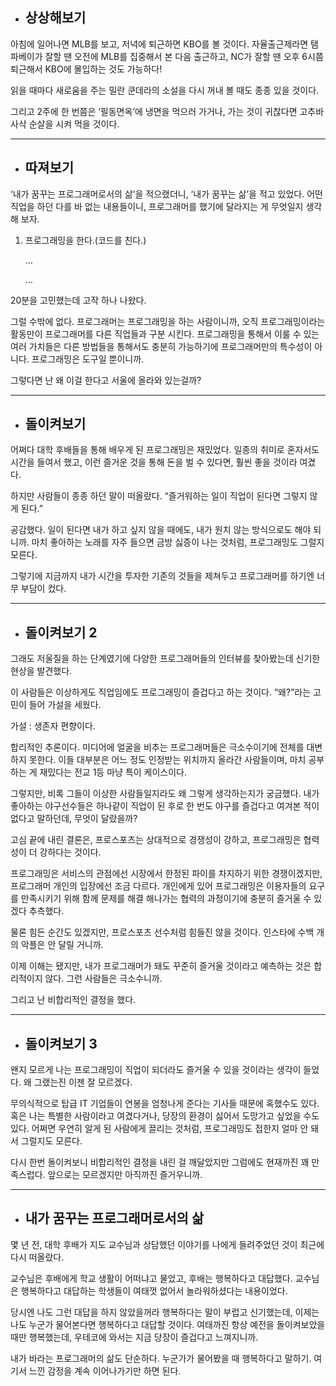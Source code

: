 - ## 상상해보기

아침에 일어나면 MLB를 보고, 저녁에 퇴근하면 KBO를 볼 것이다. 자율출근제라면 탬파베이가 잘할 땐 오전에 MLB를 집중해서 본 다음 출근하고, NC가 잘할 땐 오후 6시쯤 퇴근해서 KBO에 몰입하는 것도 가능하다!

읽을 때마다 새로움을 주는 밀란 쿤데라의 소설을 다시 꺼내 볼 때도 종종 있을 것이다.

그리고 2주에 한 번쯤은 ‘필동면옥’에 냉면을 먹으러 가거나, 가는 것이 귀찮다면 고추바사삭 순살을 시켜 먹을 것이다.

---
- ## 따져보기

‘내가 꿈꾸는 프로그래머로서의 삶’을 적으랬더니, ‘내가 꿈꾸는 삶’을 적고 있었다. 어떤 직업을 하던 다를 바 없는 내용들이니, 프로그래머를 했기에 달라지는 게 무엇일지 생각해 보자.

1. 프로그래밍을 한다.(코드를 친다.)

   …

   …


20분을 고민했는데 고작 하나 나왔다.

그럴 수밖에 없다. 프로그래머는 프로그래밍을 하는 사람이니까, 오직 프로그래밍이라는 활동만이 프로그래머를 다른 직업들과 구분 시킨다. 
프로그래밍을 통해서 이룰 수 있는 여러 가치들은 다른 방법들을 통해서도 충분히 가능하기에 프로그래머만의 특수성이 아니다. 프로그래밍은 도구일 뿐이니까.

그렇다면 난 왜 이걸 한다고 서울에 올라와 있는걸까?

---
- ## 돌이켜보기

어쩌다 대학 후배들을 통해 배우게 된 프로그래밍은 재밌었다. 일종의 취미로 혼자서도 시간을 들여서 했고, 이런 즐거운 것을 통해 돈을 벌 수 있다면, 훨씬 좋을 것이라 여겼다.

하지만 사람들이 종종 하던 말이 떠올랐다. “즐거워하는 일이 직업이 된다면 그렇지 않게 된다.”

공감했다. 일이 된다면 내가 하고 싶지 않을 때에도, 내가 원치 않는 방식으로도 해야 되니까. 마치 좋아하는 노래를 자주 들으면 금방 싫증이 나는 것처럼, 프로그래밍도 그럴지 모른다.

그렇기에 지금까지 내가 시간을 투자한 기존의 것들을 제쳐두고 프로그래머를 하기엔 너무 부담이 컸다.

---

- ## 돌이켜보기 2

그래도 저울질을 하는 단계였기에 다양한 프로그래머들의 인터뷰를 찾아봤는데 신기한 현상을 발견했다.

이 사람들은 이상하게도 직업임에도 프로그래밍이 즐겁다고 하는 것이다. “왜?”라는 고민이 들어 가설을 세웠다.

가설 : 생존자 편향이다.

합리적인 추론이다. 미디어에 얼굴을 비추는 프로그래머들은 극소수이기에 전체를 대변하지 못한다. 이들 대부분은 어느 정도 인정받는 위치까지 올라간 사람들이며, 마치 공부하는 게 재밌다는 전교 1등 마냥 특이 케이스이다.


그렇지만, 비록 그들이 이상한 사람들일지라도 왜 그렇게 생각하는지가 궁금했다. 내가 좋아하는 야구선수들은 하나같이 직업이 된 후로 한 번도 야구를 즐겁다고 여겨본 적이 없다고 말하던데, 무엇이 달랐을까?

고심 끝에 내린 결론은, 프로스포츠는 상대적으로 경쟁성이 강하고, 프로그래밍은 협력성이 더 강하다는 것이다.

프로그래밍은 서비스의 관점에선 시장에서 한정된 파이를 차지하기 위한 경쟁이겠지만, 프로그래머 개인의 입장에선 조금 다르다. 개인에게 있어 프로그래밍은 이용자들의 요구를 만족시키기 위해 함께 문제를 해결 해나가는 협력의 과정이기에 충분히 즐거울 수 있겠다 추측했다. 

물론 힘든 순간도 있겠지만, 프로스포츠 선수처럼 힘들진 않을 것이다. 인스타에 수백 개의 악플은 안 달릴 거니까.

이제 이해는 됐지만, 내가 프로그래머가 돼도 꾸준히 즐거울 것이라고 예측하는 것은 합리적이지 않다. 그런 사람들은 극소수니까.

그리고 난 비합리적인 결정을 했다.

---

- ## 돌이켜보기 3

왠지 모르게 나는 프로그래밍이 직업이 되더라도 즐거울 수 있을 것이라는 생각이 들었다. 왜 그랬는진 이젠 잘 모르겠다.

무의식적으로 탑급 IT 기업들이 연봉을 엄청나게 준다는 기사들 때문에 혹했수도 있다. 혹은 나는 특별한 사람이라고 여겼다거나, 당장의 환경이 싫어서 도망가고 싶었을 수도 있다. 어쩌면 우연히 알게 된 사람에게 끌리는 것처럼, 프로그래밍도 접한지 얼마 안 돼서 그럴지도 모른다.
 
다시 한번 돌이켜보니 비합리적인 결정을 내린 걸 깨달았지만 그럼에도 현재까진 꽤 만족스럽다. 앞으로는 모르겠지만 아직까진 즐거우니까.

---
- ## 내가 꿈꾸는 프로그래머로서의 삶

몇 년 전, 대학 후배가 지도 교수님과 상담했던 이야기를 나에게 들려주었던 것이 최근에 다시 떠올랐다.

교수님은 후배에게 학교 생활이 어떠냐고 물었고, 후배는 행복하다고 대답했다. 교수님은 행복하다고 대답하는 학생들이 여태껏 없어서 놀라워하셨다는 내용이었다.

당시엔 나도 그런 대답을 하지 않았을꺼라 행복하다는 말이 부럽고 신기했는데, 이제는 나도 누군가 물어본다면 행복하다고 대답할 것이다. 여태까진 항상 예전을 돌이켜보았을 때만 행복했는데, 우테코에 와서는 지금 당장이 즐겁다고 느껴지니까.

내가 바라는 프로그래머의 삶도 단순하다. 누군가가 물어봤을 때 행복하다고 말하기. 여기서 느낀 감정을 계속 이어나가기만 하면 된다.
